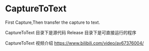 # CaptureToText
First Capture,Then transfer the capture to text.

CaptureToText 目录下是源代码
Release 目录下是可直接运行的程序

CaptureToText 视频介绍
https://www.bilibili.com/video/av67376004/
